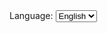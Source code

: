 <!doctype html>
<html>
<head>
<meta charset='utf-8'>
<title>Jinhua Test</title>
<link rel="stylesheet" href="main.css"/>
<script src="/socket.io/socket.io.js"></script>
<script src="js/jquery-1.11.2.min.js"></script>
<script src="js/jquery.cookie.js"></script>
<script src="js/hotjs-i18n.js"></script>
<script src="js/en.lang.js"></script>
<script src="js/zh.lang.js"></script>
<script src="main.js"></script>
</head>
<body>
	<div id='env'>
		<span class='I18N' i18n='language'>Language</span>: <select id='lang'>
		<option value='en'>English</option>
		<option value='zh'>中文</option>
		</select>
		<h3 id="roomname"></h3>
		<div id='roomdesc'></div>
		<h3 id='sharedcards'></h3>
		<h3 id='pot'></h3>
		<h3 id='countdown'></h3>
		<ul id="seats"></ul>
		<h3 id='mycards'></h3>
	</div>
	<div id='logs'>
	<ul id="messages" class="list"></ul>
	</div>
<!-- 
	<form action="">
		<input id="m" autocomplete="off" />
		<button id='send'>Send</button>
	</form>
 -->	
	<div id='cmds' class='inactive'></div>
</body>
</html>
